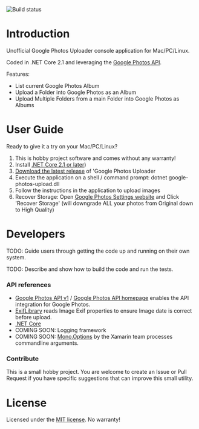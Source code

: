 ![Build status](https://runerasmussen.visualstudio.com/google-photos-upload/_apis/build/status/google-photos-upload-CI)

# Introduction 
Unofficial Google Photos Uploader console application for Mac/PC/Linux.

Coded in .NET Core 2.1 and leveraging the [Google Photos API](https://developers.google.com/photos/).

Features:
* List current Google Photos Album
* Upload a Folder into Google Photos as an Album
* Upload Multiple Folders from a main Folder into Google Photos as Albums


# User Guide
Ready to give it a try on your Mac/PC/Linux?
1. This is hobby project software and comes without any warranty!
2. Install [.NET Core 2.1 or later](https://www.microsoft.com/net/download))
3. [Download the latest release](https://github.com/runerasmussen/google-photos-upload/releases/latest) of 'Google Photos Uploader
4. Execute the application on a shell / command prompt: dotnet google-photos-upload.dll
5. Follow the instructions in the application to upload images
6. Recover Storage: Open [Google Photos Settings website](https://photos.google.com/settings)
and Click 'Recover Storage' (will downgrade ALL your photos from Original down to High Quality)


# Developers
TODO: Guide users through getting the code up and running on their own system.

TODO: Describe and show how to build the code and run the tests.


### API references
* [Google Photos API v1](https://www.nuget.org/packages/Google.Apis.PhotosLibrary.v1/) / [Google Photos API homepage](https://developers.google.com/photos/) enables the API integration for Google Photos.
* [ExifLibrary](https://github.com/devedse/exiflibrary) reads Image Exif properties to ensure Image date is correct before upload.
* [.NET Core](https://dot.net)
* COMING SOON: Logging framework
* COMING SOON: [Mono.Options](https://github.com/xamarin/XamarinComponents/tree/master/XPlat/Mono.Options) by the Xamarin team processes commandline arguments.


### Contribute
This is a small hobby project. 
You are welcome to create an Issue or Pull Request if you have specific suggestions that can improve this small utility. 


# License
Licensed under the [MIT license](LICENSE.md). No warranty!
